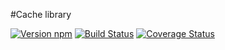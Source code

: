 #Cache library

[![Version npm](https://img.shields.io/npm/v/liqd-cache.svg)](https://www.npmjs.com/package/liqd-cache)
[![Build Status](https://travis-ci.org/radixxko/liqd-cache.svg?branch=master)](https://travis-ci.org/radixxko/liqd-cache)
[![Coverage Status](https://coveralls.io/repos/github/radixxko/liqd-cache/badge.svg?branch=master)](https://coveralls.io/github/radixxko/liqd-cache?branch=master)
